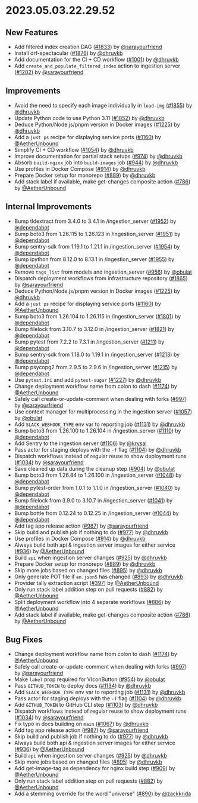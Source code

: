 # 2023.05.03.22.29.52

## New Features

- Add filtered index creation DAG
  ([#1833](https://github.com/WordPress/openverse/pulls/1833)) by
  [@sarayourfriend](https://github.com/sarayourfriend)
- Install drf-spectacular
  ([#1876](https://github.com/WordPress/openverse/pulls/1876)) by
  [@dhruvkb](https://github.com/dhruvkb)
- Add documentation for the CI + CD workflow
  ([#1001](https://github.com/WordPress/openverse/pulls/1001)) by
  [@dhruvkb](https://github.com/dhruvkb)
- Add `create_and_populate_filtered_index` action to ingestion server
  ([#1202](https://github.com/WordPress/openverse/pulls/1202)) by
  [@sarayourfriend](https://github.com/sarayourfriend)

## Improvements

- Avoid the need to specify each image individually in `load-img`
  ([#1855](https://github.com/WordPress/openverse/pulls/1855)) by
  [@dhruvkb](https://github.com/dhruvkb)
- Update Python code to use Python 3.11
  ([#1852](https://github.com/WordPress/openverse/pulls/1852)) by
  [@dhruvkb](https://github.com/dhruvkb)
- Deduce Python/Node.js/pnpm version in Docker images
  ([#1225](https://github.com/WordPress/openverse/pulls/1225)) by
  [@dhruvkb](https://github.com/dhruvkb)
- Add a `just ps` recipe for displaying service ports
  ([#1160](https://github.com/WordPress/openverse/pulls/1160)) by
  [@AetherUnbound](https://github.com/AetherUnbound)
- Simplify CI + CD workflow
  ([#1054](https://github.com/WordPress/openverse/pulls/1054)) by
  [@dhruvkb](https://github.com/dhruvkb)
- Improve documentation for partial stack setups
  ([#974](https://github.com/WordPress/openverse/pulls/974)) by
  [@dhruvkb](https://github.com/dhruvkb)
- Absorb `build-nginx` job into `build-images` job
  ([#944](https://github.com/WordPress/openverse/pulls/944)) by
  [@dhruvkb](https://github.com/dhruvkb)
- Use profiles in Docker Compose
  ([#914](https://github.com/WordPress/openverse/pulls/914)) by
  [@dhruvkb](https://github.com/dhruvkb)
- Prepare Docker setup for monorepo
  ([#889](https://github.com/WordPress/openverse/pulls/889)) by
  [@dhruvkb](https://github.com/dhruvkb)
- Add stack label if available, make get-changes composite action
  ([#786](https://github.com/WordPress/openverse/pulls/786)) by
  [@AetherUnbound](https://github.com/AetherUnbound)

## Internal Improvements

- Bump tldextract from 3.4.0 to 3.4.1 in /ingestion_server
  ([#1952](https://github.com/WordPress/openverse/pulls/1952)) by
  [@dependabot](https://github.com/dependabot)
- Bump boto3 from 1.26.115 to 1.26.123 in /ingestion_server
  ([#1951](https://github.com/WordPress/openverse/pulls/1951)) by
  [@dependabot](https://github.com/dependabot)
- Bump sentry-sdk from 1.19.1 to 1.21.1 in /ingestion_server
  ([#1954](https://github.com/WordPress/openverse/pulls/1954)) by
  [@dependabot](https://github.com/dependabot)
- Bump ipython from 8.12.0 to 8.13.1 in /ingestion_server
  ([#1955](https://github.com/WordPress/openverse/pulls/1955)) by
  [@dependabot](https://github.com/dependabot)
- Remove `tags_list` from models and ingestion_server
  ([#956](https://github.com/WordPress/openverse/pulls/956)) by
  [@obulat](https://github.com/obulat)
- Dispatch deployment workflows from infrastructure repository
  ([#1865](https://github.com/WordPress/openverse/pulls/1865)) by
  [@sarayourfriend](https://github.com/sarayourfriend)
- Deduce Python/Node.js/pnpm version in Docker images
  ([#1225](https://github.com/WordPress/openverse/pulls/1225)) by
  [@dhruvkb](https://github.com/dhruvkb)
- Add a `just ps` recipe for displaying service ports
  ([#1160](https://github.com/WordPress/openverse/pulls/1160)) by
  [@AetherUnbound](https://github.com/AetherUnbound)
- Bump boto3 from 1.26.104 to 1.26.115 in /ingestion_server
  ([#1801](https://github.com/WordPress/openverse/pulls/1801)) by
  [@dependabot](https://github.com/dependabot)
- Bump filelock from 3.10.7 to 3.12.0 in /ingestion_server
  ([#1821](https://github.com/WordPress/openverse/pulls/1821)) by
  [@dependabot](https://github.com/dependabot)
- Bump pytest from 7.2.2 to 7.3.1 in /ingestion_server
  ([#1211](https://github.com/WordPress/openverse/pulls/1211)) by
  [@dependabot](https://github.com/dependabot)
- Bump sentry-sdk from 1.18.0 to 1.19.1 in /ingestion_server
  ([#1213](https://github.com/WordPress/openverse/pulls/1213)) by
  [@dependabot](https://github.com/dependabot)
- Bump psycopg2 from 2.9.5 to 2.9.6 in /ingestion_server
  ([#1215](https://github.com/WordPress/openverse/pulls/1215)) by
  [@dependabot](https://github.com/dependabot)
- Use `pytest.ini` and add `pytest-sugar`
  ([#1227](https://github.com/WordPress/openverse/pulls/1227)) by
  [@dhruvkb](https://github.com/dhruvkb)
- Change deployment workflow name from colon to dash
  ([#1174](https://github.com/WordPress/openverse/pulls/1174)) by
  [@AetherUnbound](https://github.com/AetherUnbound)
- Safely call create-or-update-comment when dealing with forks
  ([#997](https://github.com/WordPress/openverse/pulls/997)) by
  [@sarayourfriend](https://github.com/sarayourfriend)
- Use context manager for multiprocessing in the ingestion server
  ([#1057](https://github.com/WordPress/openverse/pulls/1057)) by
  [@obulat](https://github.com/obulat)
- Add `SLACK_WEBHOOK_TYPE` env var to reporting job
  ([#1131](https://github.com/WordPress/openverse/pulls/1131)) by
  [@dhruvkb](https://github.com/dhruvkb)
- Bump boto3 from 1.26.100 to 1.26.104 in /ingestion_server
  ([#1110](https://github.com/WordPress/openverse/pulls/1110)) by
  [@dependabot](https://github.com/dependabot)
- Add Sentry to the ingestion server
  ([#1106](https://github.com/WordPress/openverse/pulls/1106)) by
  [@krysal](https://github.com/krysal)
- Pass actor for staging deploys with the `-f` flag
  ([#1104](https://github.com/WordPress/openverse/pulls/1104)) by
  [@dhruvkb](https://github.com/dhruvkb)
- Dispatch workflows instead of regular reuse to show deployment runs
  ([#1034](https://github.com/WordPress/openverse/pulls/1034)) by
  [@sarayourfriend](https://github.com/sarayourfriend)
- Save cleaned up data during the cleanup step
  ([#904](https://github.com/WordPress/openverse/pulls/904)) by
  [@obulat](https://github.com/obulat)
- Bump boto3 from 1.26.84 to 1.26.100 in /ingestion_server
  ([#1048](https://github.com/WordPress/openverse/pulls/1048)) by
  [@dependabot](https://github.com/dependabot)
- Bump pytest-order from 1.0.1 to 1.1.0 in /ingestion_server
  ([#1040](https://github.com/WordPress/openverse/pulls/1040)) by
  [@dependabot](https://github.com/dependabot)
- Bump filelock from 3.9.0 to 3.10.7 in /ingestion_server
  ([#1041](https://github.com/WordPress/openverse/pulls/1041)) by
  [@dependabot](https://github.com/dependabot)
- Bump bottle from 0.12.24 to 0.12.25 in /ingestion_server
  ([#1044](https://github.com/WordPress/openverse/pulls/1044)) by
  [@dependabot](https://github.com/dependabot)
- Add tag app release action
  ([#987](https://github.com/WordPress/openverse/pulls/987)) by
  [@sarayourfriend](https://github.com/sarayourfriend)
- Skip build and publish job if nothing to do
  ([#977](https://github.com/WordPress/openverse/pulls/977)) by
  [@dhruvkb](https://github.com/dhruvkb)
- Use profiles in Docker Compose
  ([#914](https://github.com/WordPress/openverse/pulls/914)) by
  [@dhruvkb](https://github.com/dhruvkb)
- Always build both api & ingestion server images for either service
  ([#936](https://github.com/WordPress/openverse/pulls/936)) by
  [@AetherUnbound](https://github.com/AetherUnbound)
- Build `api` when ingestion server changes
  ([#925](https://github.com/WordPress/openverse/pulls/925)) by
  [@dhruvkb](https://github.com/dhruvkb)
- Prepare Docker setup for monorepo
  ([#889](https://github.com/WordPress/openverse/pulls/889)) by
  [@dhruvkb](https://github.com/dhruvkb)
- Skip more jobs based on changed files
  ([#895](https://github.com/WordPress/openverse/pulls/895)) by
  [@dhruvkb](https://github.com/dhruvkb)
- Only generate POT file if `en.json5` has changed
  ([#893](https://github.com/WordPress/openverse/pulls/893)) by
  [@dhruvkb](https://github.com/dhruvkb)
- Provider tally extraction script
  ([#397](https://github.com/WordPress/openverse/pulls/397)) by
  [@AetherUnbound](https://github.com/AetherUnbound)
- Only run stack label addition step on pull requests
  ([#882](https://github.com/WordPress/openverse/pulls/882)) by
  [@AetherUnbound](https://github.com/AetherUnbound)
- Split deployment workflow into 4 separate workflows
  ([#886](https://github.com/WordPress/openverse/pulls/886)) by
  [@AetherUnbound](https://github.com/AetherUnbound)
- Add stack label if available, make get-changes composite action
  ([#786](https://github.com/WordPress/openverse/pulls/786)) by
  [@AetherUnbound](https://github.com/AetherUnbound)

## Bug Fixes

- Change deployment workflow name from colon to dash
  ([#1174](https://github.com/WordPress/openverse/pulls/1174)) by
  [@AetherUnbound](https://github.com/AetherUnbound)
- Safely call create-or-update-comment when dealing with forks
  ([#997](https://github.com/WordPress/openverse/pulls/997)) by
  [@sarayourfriend](https://github.com/sarayourfriend)
- Make `label` prop required for VIconButton
  ([#954](https://github.com/WordPress/openverse/pulls/954)) by
  [@obulat](https://github.com/obulat)
- Pass `GITHUB_TOKEN` to deploy docs
  ([#1134](https://github.com/WordPress/openverse/pulls/1134)) by
  [@dhruvkb](https://github.com/dhruvkb)
- Add `SLACK_WEBHOOK_TYPE` env var to reporting job
  ([#1131](https://github.com/WordPress/openverse/pulls/1131)) by
  [@dhruvkb](https://github.com/dhruvkb)
- Pass actor for staging deploys with the `-f` flag
  ([#1104](https://github.com/WordPress/openverse/pulls/1104)) by
  [@dhruvkb](https://github.com/dhruvkb)
- Add `GITHUB_TOKEN` to GitHub CLI step
  ([#1103](https://github.com/WordPress/openverse/pulls/1103)) by
  [@dhruvkb](https://github.com/dhruvkb)
- Dispatch workflows instead of regular reuse to show deployment runs
  ([#1034](https://github.com/WordPress/openverse/pulls/1034)) by
  [@sarayourfriend](https://github.com/sarayourfriend)
- Fix typo in docs building on `main`
  ([#1067](https://github.com/WordPress/openverse/pulls/1067)) by
  [@dhruvkb](https://github.com/dhruvkb)
- Add tag app release action
  ([#987](https://github.com/WordPress/openverse/pulls/987)) by
  [@sarayourfriend](https://github.com/sarayourfriend)
- Skip build and publish job if nothing to do
  ([#977](https://github.com/WordPress/openverse/pulls/977)) by
  [@dhruvkb](https://github.com/dhruvkb)
- Always build both api & ingestion server images for either service
  ([#936](https://github.com/WordPress/openverse/pulls/936)) by
  [@AetherUnbound](https://github.com/AetherUnbound)
- Build `api` when ingestion server changes
  ([#925](https://github.com/WordPress/openverse/pulls/925)) by
  [@dhruvkb](https://github.com/dhruvkb)
- Skip more jobs based on changed files
  ([#895](https://github.com/WordPress/openverse/pulls/895)) by
  [@dhruvkb](https://github.com/dhruvkb)
- Add get-image-tag as dependency for nginx build step
  ([#909](https://github.com/WordPress/openverse/pulls/909)) by
  [@AetherUnbound](https://github.com/AetherUnbound)
- Only run stack label addition step on pull requests
  ([#882](https://github.com/WordPress/openverse/pulls/882)) by
  [@AetherUnbound](https://github.com/AetherUnbound)
- Add a stemming override for the word "universe"
  ([#890](https://github.com/WordPress/openverse/pulls/890)) by
  [@zackkrida](https://github.com/zackkrida)
